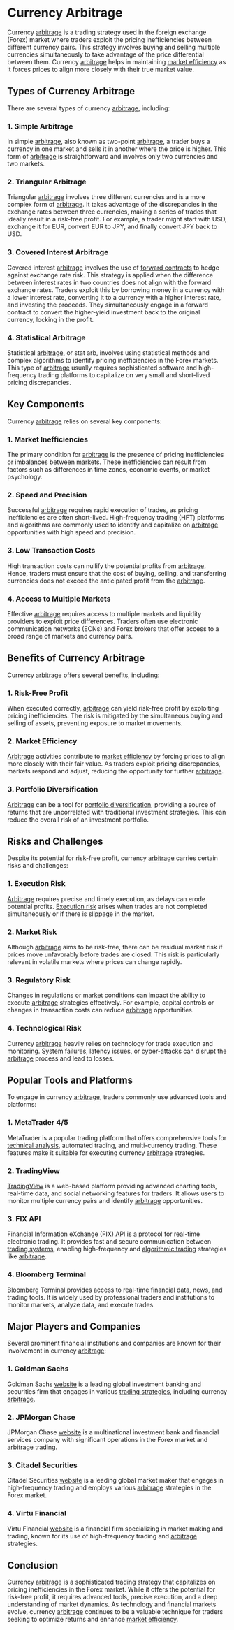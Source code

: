 # Currency Arbitrage

Currency [arbitrage](../a/arbitrage.md) is a trading strategy used in the foreign exchange (Forex) market where traders exploit the pricing inefficiencies between different currency pairs. This strategy involves buying and selling multiple currencies simultaneously to take advantage of the price differential between them. Currency [arbitrage](../a/arbitrage.md) helps in maintaining [market efficiency](../m/market_efficiency.md) as it forces prices to align more closely with their true market value.

## Types of Currency Arbitrage

There are several types of currency [arbitrage](../a/arbitrage.md), including:

### 1. Simple Arbitrage
In simple [arbitrage](../a/arbitrage.md), also known as two-point [arbitrage](../a/arbitrage.md), a trader buys a currency in one market and sells it in another where the price is higher. This form of [arbitrage](../a/arbitrage.md) is straightforward and involves only two currencies and two markets.

### 2. Triangular Arbitrage
Triangular [arbitrage](../a/arbitrage.md) involves three different currencies and is a more complex form of [arbitrage](../a/arbitrage.md). It takes advantage of the discrepancies in the exchange rates between three currencies, making a series of trades that ideally result in a risk-free profit. For example, a trader might start with USD, exchange it for EUR, convert EUR to JPY, and finally convert JPY back to USD.

### 3. Covered Interest Arbitrage
Covered interest [arbitrage](../a/arbitrage.md) involves the use of [forward contracts](../f/forward_contracts.md) to hedge against exchange rate risk. This strategy is applied when the difference between interest rates in two countries does not align with the forward exchange rates. Traders exploit this by borrowing money in a currency with a lower interest rate, converting it to a currency with a higher interest rate, and investing the proceeds. They simultaneously engage in a forward contract to convert the higher-yield investment back to the original currency, locking in the profit.

### 4. Statistical Arbitrage
Statistical [arbitrage](../a/arbitrage.md), or stat arb, involves using statistical methods and complex algorithms to identify pricing inefficiencies in the Forex markets. This type of [arbitrage](../a/arbitrage.md) usually requires sophisticated software and high-frequency trading platforms to capitalize on very small and short-lived pricing discrepancies.

## Key Components

Currency [arbitrage](../a/arbitrage.md) relies on several key components:

### 1. Market Inefficiencies
The primary condition for [arbitrage](../a/arbitrage.md) is the presence of pricing inefficiencies or imbalances between markets. These inefficiencies can result from factors such as differences in time zones, economic events, or market psychology.

### 2. Speed and Precision
Successful [arbitrage](../a/arbitrage.md) requires rapid execution of trades, as pricing inefficiencies are often short-lived. High-frequency trading (HFT) platforms and algorithms are commonly used to identify and capitalize on [arbitrage](../a/arbitrage.md) opportunities with high speed and precision.

### 3. Low Transaction Costs
High transaction costs can nullify the potential profits from [arbitrage](../a/arbitrage.md). Hence, traders must ensure that the cost of buying, selling, and transferring currencies does not exceed the anticipated profit from the [arbitrage](../a/arbitrage.md).

### 4. Access to Multiple Markets
Effective [arbitrage](../a/arbitrage.md) requires access to multiple markets and liquidity providers to exploit price differences. Traders often use electronic communication networks (ECNs) and Forex brokers that offer access to a broad range of markets and currency pairs.

## Benefits of Currency Arbitrage

Currency [arbitrage](../a/arbitrage.md) offers several benefits, including:

### 1. Risk-Free Profit
When executed correctly, [arbitrage](../a/arbitrage.md) can yield risk-free profit by exploiting pricing inefficiencies. The risk is mitigated by the simultaneous buying and selling of assets, preventing exposure to market movements.

### 2. Market Efficiency
[Arbitrage](../a/arbitrage.md) activities contribute to [market efficiency](../m/market_efficiency.md) by forcing prices to align more closely with their fair value. As traders exploit pricing discrepancies, markets respond and adjust, reducing the opportunity for further [arbitrage](../a/arbitrage.md).

### 3. Portfolio Diversification
[Arbitrage](../a/arbitrage.md) can be a tool for [portfolio diversification](../p/portfolio_diversification.md), providing a source of returns that are uncorrelated with traditional investment strategies. This can reduce the overall risk of an investment portfolio.

## Risks and Challenges

Despite its potential for risk-free profit, currency [arbitrage](../a/arbitrage.md) carries certain risks and challenges:

### 1. Execution Risk
[Arbitrage](../a/arbitrage.md) requires precise and timely execution, as delays can erode potential profits. [Execution risk](../e/execution_risk.md) arises when trades are not completed simultaneously or if there is slippage in the market.

### 2. Market Risk
Although [arbitrage](../a/arbitrage.md) aims to be risk-free, there can be residual market risk if prices move unfavorably before trades are closed. This risk is particularly relevant in volatile markets where prices can change rapidly.

### 3. Regulatory Risk
Changes in regulations or market conditions can impact the ability to execute [arbitrage](../a/arbitrage.md) strategies effectively. For example, capital controls or changes in transaction costs can reduce [arbitrage](../a/arbitrage.md) opportunities.

### 4. Technological Risk
Currency [arbitrage](../a/arbitrage.md) heavily relies on technology for trade execution and monitoring. System failures, latency issues, or cyber-attacks can disrupt the [arbitrage](../a/arbitrage.md) process and lead to losses.

## Popular Tools and Platforms

To engage in currency [arbitrage](../a/arbitrage.md), traders commonly use advanced tools and platforms:

### 1. MetaTrader 4/5
MetaTrader is a popular trading platform that offers comprehensive tools for [technical analysis](../t/technical_analysis.md), automated trading, and multi-currency trading. These features make it suitable for executing currency [arbitrage](../a/arbitrage.md) strategies.

### 2. TradingView
[TradingView](../t/tradingview.md) is a web-based platform providing advanced charting tools, real-time data, and social networking features for traders. It allows users to monitor multiple currency pairs and identify [arbitrage](../a/arbitrage.md) opportunities.

### 3. FIX API
Financial Information eXchange (FIX) API is a protocol for real-time electronic trading. It provides fast and secure communication between [trading systems](../t/trading_systems.md), enabling high-frequency and [algorithmic trading](../a/algorithmic_trading.md) strategies like [arbitrage](../a/arbitrage.md).

### 4. Bloomberg Terminal
[Bloomberg](../b/bloomberg.md) Terminal provides access to real-time financial data, news, and trading tools. It is widely used by professional traders and institutions to monitor markets, analyze data, and execute trades.

## Major Players and Companies

Several prominent financial institutions and companies are known for their involvement in currency [arbitrage](../a/arbitrage.md):

### 1. Goldman Sachs
Goldman Sachs [website](https://www.goldmansachs.com) is a leading global investment banking and securities firm that engages in various [trading strategies](../t/trading_strategies.md), including currency [arbitrage](../a/arbitrage.md).

### 2. JPMorgan Chase
JPMorgan Chase [website](https://www.jpmorganchase.com) is a multinational investment bank and financial services company with significant operations in the Forex market and [arbitrage](../a/arbitrage.md) trading.

### 3. Citadel Securities
Citadel Securities [website](https://www.citadelsecurities.com) is a leading global market maker that engages in high-frequency trading and employs various [arbitrage](../a/arbitrage.md) strategies in the Forex market.

### 4. Virtu Financial
Virtu Financial [website](https://www.virtu.com) is a financial firm specializing in market making and trading, known for its use of high-frequency trading and [arbitrage](../a/arbitrage.md) strategies.

## Conclusion

Currency [arbitrage](../a/arbitrage.md) is a sophisticated trading strategy that capitalizes on pricing inefficiencies in the Forex market. While it offers the potential for risk-free profit, it requires advanced tools, precise execution, and a deep understanding of market dynamics. As technology and financial markets evolve, currency [arbitrage](../a/arbitrage.md) continues to be a valuable technique for traders seeking to optimize returns and enhance [market efficiency](../m/market_efficiency.md).